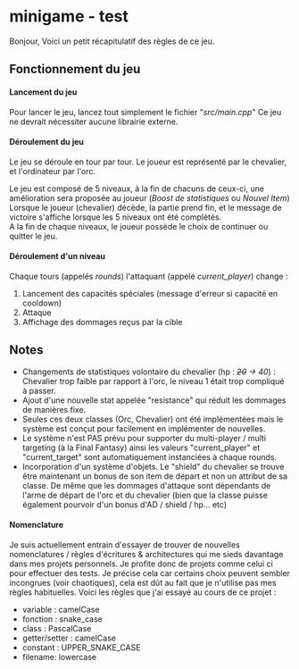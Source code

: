 # minigame - test

Bonjour,
Voici un petit récapitulatif des règles de ce jeu.

## Fonctionnement du jeu
#### Lancement du jeu

Pour lancer le jeu, lancez tout simplement le fichier "_src/main.cpp_"
Ce jeu ne devrait nécessiter aucune librairie externe.

#### Déroulement du jeu
Le jeu se déroule en tour par tour. Le joueur est représenté par le chevalier, et l'ordinateur par l'orc. 

Le jeu est composé de 5 niveaux, à la fin de chacuns de ceux-ci, une amélioration sera proposée au joueur (*Boost de statistiques* ou *Nouvel Item*) \
Lorsque le joueur (chevalier) décède, la partie prend fin, et le message de victoire s'affiche lorsque les 5 niveaux ont été complétés.\
A la fin de chaque niveaux, le joueur possède le choix de continuer ou quitter le jeu.

#### Déroulement d'un niveau
Chaque tours (appelés _rounds_) l'attaquant (appelé *current_player*) change :
  1. Lancement des capacités spéciales (message d'erreur si capacité en cooldown)
  2. Attaque
  3. Affichage des dommages reçus par la cible 

## Notes 

- Changements de statistiques volontaire du chevalier (hp : _~~20~~  ->  40_) : Chevalier trop faible par rapport à l'orc, le niveau 1 était trop compliqué à passer.
- Ajout d'une nouvelle stat appelée "resistance" qui réduit les dommages de manières fixe.
- Seules ces deux classes (Orc, Chevalier) ont été implémentées mais le système est conçut pour facilement en implémenter de nouvelles. 
- Le système n'est PAS prévu pour supporter du multi-player / multi targeting (à la Final Fantasy) ainsi les valeurs "current_player" et "current_target" sont automatiquement instanciées à chaque rounds.
- Incorporation d'un système d'objets. Le "shield" du chevalier se trouve être maintenant un bonus de son item de départ et non un attribut de sa classe. De même que les dommages d'attaque sont dépendants de l'arme de départ de l'orc et du chevalier (bien que la classe puisse également pourvoir d'un bonus d'AD / shield / hp... etc)

#### Nomenclature

Je suis actuellement entrain d'essayer de trouver de nouvelles nomenclatures / règles d'écritures & architectures qui me sieds davantage dans mes projets personnels. Je profite donc de projets comme celui ci pour effectuer des tests.
Je précise cela car certains choix peuvent sembler incongrues (voir chaotiques), cela est dût au fait que je n'utilise pas mes règles habituelles.
Voici les règles que j'ai essayé au cours de ce projet :

- variable : camelCase
- fonction : snake_case
- class : PascalCase
- getter/setter : camelCase
- constant : UPPER_SNAKE_CASE 
- filename: lowercase

